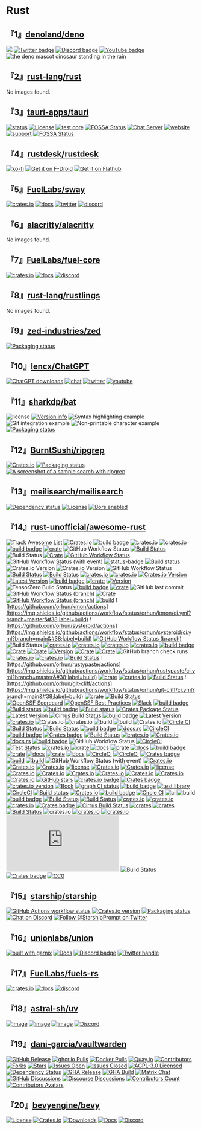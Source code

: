 # Rust

## 『1』[denoland/deno](https://github.com/denoland/deno)

[![](https://img.shields.io/crates/v/deno.svg)](https://crates.io/crates/deno)
[![Twitter badge](https://img.shields.io/twitter/follow/deno_land.svg?style=social&#38;label=Follow)](https://twitter.com/intent/follow?screen_name=deno_land)
[![Discord badge](https://img.shields.io/discord/684898665143206084?logo=discord&#38;style=social)](https://discord.gg/deno)
[![YouTube badge](https://img.shields.io/youtube/channel/subscribers/UCqC2G2M-rg4fzg1esKFLFIw?style=social)](https://www.youtube.com/@deno_land)
![the deno mascot dinosaur standing in the rain](https://deno.land/logo.svg)

## 『2』[rust-lang/rust](https://github.com/rust-lang/rust)

No images found.

## 『3』[tauri-apps/tauri](https://github.com/tauri-apps/tauri)

[![status](https://img.shields.io/badge/status-stable-blue.svg)](https://github.com/tauri-apps/tauri/tree/dev)
[![License](https://img.shields.io/badge/License-MIT%20or%20Apache%202-green.svg)](https://opencollective.com/tauri)
[![test core](https://img.shields.io/github/actions/workflow/status/tauri-apps/tauri/test-core.yml?label=test%20core&#38;logo=github)](https://github.com/tauri-apps/tauri/actions/workflows/test-core.yml)
[![FOSSA Status](https://app.fossa.com/api/projects/git%2Bgithub.com%2Ftauri-apps%2Ftauri.svg?type=shield)](https://app.fossa.com/projects/git%2Bgithub.com%2Ftauri-apps%2Ftauri?ref=badge_shield)
[![Chat Server](https://img.shields.io/badge/chat-discord-7289da.svg)](https://discord.gg/SpmNs4S)
[![website](https://img.shields.io/badge/website-tauri.app-purple.svg)](https://tauri.app)
[![support](https://img.shields.io/badge/sponsor-Open%20Collective-blue.svg)](https://opencollective.com/tauri)
[![FOSSA Status](https://app.fossa.com/api/projects/git%2Bgithub.com%2Ftauri-apps%2Ftauri.svg?type=large)](https://app.fossa.com/projects/git%2Bgithub.com%2Ftauri-apps%2Ftauri?ref=badge_large)

## 『4』[rustdesk/rustdesk](https://github.com/rustdesk/rustdesk)

[![ko-fi](https://ko-fi.com/img/githubbutton_sm.svg)](https://ko-fi.com/I2I04VU09)
[![Get it on F-Droid](https://f-droid.org/badge/get-it-on.png)](https://f-droid.org/en/packages/com.carriez.flutter_hbb)
[![Get it on Flathub](https://flathub.org/api/badge?svg&#38;locale=en)](https://flathub.org/apps/com.rustdesk.RustDesk)

## 『5』[FuelLabs/sway](https://github.com/FuelLabs/sway)

[![crates.io](https://img.shields.io/crates/v/forc?label=latest)](https://crates.io/crates/forc)
[![docs](https://docs.rs/forc/badge.svg)](https://docs.rs/forc/)
[![twitter](https://img.shields.io/twitter/follow/SwayLang)](https://x.com/SwayLang)
[![discord](https://img.shields.io/badge/chat%20on-discord-orange?&#38;logo=discord&#38;logoColor=ffffff&#38;color=7389D8&#38;labelColor=6A7EC2)](https://discord.gg/xfpK4Pe)

## 『6』[alacritty/alacritty](https://github.com/alacritty/alacritty)

No images found.

## 『7』[FuelLabs/fuel-core](https://github.com/FuelLabs/fuel-core)

[![crates.io](https://img.shields.io/crates/v/fuel-core?label=latest)](https://crates.io/crates/fuel-core)
[![docs](https://docs.rs/fuel-core/badge.svg)](https://docs.rs/fuel-core/)
[![discord](https://img.shields.io/badge/chat%20on-discord-orange?&#38;logo=discord&#38;logoColor=ffffff&#38;color=7389D8&#38;labelColor=6A7EC2)](https://discord.gg/xfpK4Pe)

## 『8』[rust-lang/rustlings](https://github.com/rust-lang/rustlings)

No images found.

## 『9』[zed-industries/zed](https://github.com/zed-industries/zed)

[![Packaging status](https://repology.org/badge/vertical-allrepos/zed-editor.svg?minversion=0.143.5)](https://repology.org/project/zed-editor/versions)

## 『10』[lencx/ChatGPT](https://github.com/lencx/ChatGPT)

[![ChatGPT downloads](https://img.shields.io/github/downloads/lencx/ChatGPT/total.svg?style=flat-square)](https://github.com/lencx/ChatGPT/releases)
[![chat](https://img.shields.io/badge/chat-discord-blue?style=flat&#38;logo=discord)](https://discord.gg/aPhCRf4zZr)
[![twitter](https://img.shields.io/badge/follow-lencx__-blue?style=flat&#38;logo=Twitter)](https://twitter.com/lencx_)
[![youtube](https://img.shields.io/youtube/channel/subscribers/UC__gTZL-OZKDPic7s_6Ntgg?style=social)](https://www.youtube.com/@lencx)

## 『11』[sharkdp/bat](https://github.com/sharkdp/bat)

![license](https://img.shields.io/crates/l/bat.svg)
[![Version info](https://img.shields.io/crates/v/bat.svg?colorB=319e8c)](https://crates.io/crates/bat)
![Syntax highlighting example](https://imgur.com/rGsdnDe.png)
![Git integration example](https://i.imgur.com/2lSW4RE.png)
![Non-printable character example](https://i.imgur.com/WndGp9H.png)
[![Packaging status](https://repology.org/badge/vertical-allrepos/bat-cat.svg?columns=3&#38;exclude_unsupported=1)](https://repology.org/project/bat-cat/versions)

## 『12』[BurntSushi/ripgrep](https://github.com/BurntSushi/ripgrep)

[![Crates.io](https://img.shields.io/crates/v/ripgrep.svg)](https://crates.io/crates/ripgrep)
[![Packaging status](https://repology.org/badge/tiny-repos/ripgrep.svg)](https://repology.org/project/ripgrep/badges)
[![A screenshot of a sample search with ripgrep](https://burntsushi.net/stuff/ripgrep1.png)](https://burntsushi.net/stuff/ripgrep1.png)

## 『13』[meilisearch/meilisearch](https://github.com/meilisearch/meilisearch)

[![Dependency status](https://deps.rs/repo/github/meilisearch/meilisearch/status.svg)](https://deps.rs/repo/github/meilisearch/meilisearch)
[![License](https://img.shields.io/badge/license-MIT-informational)](https://github.com/meilisearch/meilisearch/blob/main/LICENSE)
[![Bors enabled](https://bors.tech/images/badge_small.svg)](https://ms-bors.herokuapp.com/repositories/52)

## 『14』[rust-unofficial/awesome-rust](https://github.com/rust-unofficial/awesome-rust)

[![Track Awesome List](https://www.trackawesomelist.com/badge.svg)](https://www.trackawesomelist.com/rust-unofficial/awesome-rust/)
[![Crates.io](https://img.shields.io/crates/v/arti.svg)](https://crates.io/crates/arti)
[![build badge](https://img.shields.io/badge/crates.io-v0.2.0-orange.svg)](https://crates.io/crates/boringtun)
[![crates.io](https://img.shields.io/crates/v/dipc)](https://crates.io/crates/dipc)
[![crates.io](https://img.shields.io/crates/v/easytier)](https://crates.io/crates/easytier)
[![build badge](https://img.shields.io/github/actions/workflow/status/gyulyvgc/sniffnet/rust.yml?logo=github)](https://github.com/GyulyVGC/sniffnet/blob/main/.github/workflows/rust.yml)
[![crate](https://img.shields.io/crates/v/sniffnet?logo=rust)](https://crates.io/crates/sniffnet)
![GitHub Workflow Status](https://img.shields.io/github/workflow/status/starkware-libs/cairo/CI?style=flat-square&#38;logo=github)
[![Build Status](https://img.shields.io/circleci/build/gh/ChainSafe/forest/main?branch=master)](https://app.circleci.com/pipelines/github/ChainSafe/forest?branch=main)
![Build Status](https://img.shields.io/github/workflow/status/foundry-rs/foundry/test?style=flat-square)
[![Crate](https://img.shields.io/crates/v/lightning.svg?logo=rust)](https://crates.io/crates/lightning)
[![GitHub Workflow Status](https://img.shields.io/github/actions/workflow/status/cozodb/cozo/build.yml?branch=main)](https://github.com/cozodb/cozo/actions/workflows/build.yml)
![GitHub Workflow Status (with event)](https://img.shields.io/github/actions/workflow/status/dbpunk-labs/db3/ci.yml?branch=main&#38;style=flat-square)
[![status-badge](https://woodpecker.deuxfleurs.fr/api/badges/1/status.svg)](https://woodpecker.deuxfleurs.fr/repos/1)
[![Build status](https://badge.buildkite.com/97d6604e015bf633d1c2a12d166bb46f3b43a927d3952c999a.svg?branch=main)](https://buildkite.com/materialize/test)
![Crates.io Version](https://img.shields.io/crates/v/oxigraph?logo=Rust)
![Crates.io Version](https://img.shields.io/crates/v/qrlew?logo=Rust)
![GitHub Workflow Status](https://img.shields.io/github/workflow/status/skytable/skytable/Tests?style=flat-square)
[![Build Status](https://img.shields.io/github/workflow/status/surrealdb/surrealdb/Continuous%20integration/main)](https://github.com/surrealdb/surrealdb/actions)
[![Build Status](https://ci.pingcap.net/job/tikv_ghpr_test/badge/icon)](https://ci.pingcap.net/job/tikv_ghpr_test/)
[![crates.io](https://img.shields.io/crates/v/tonbo.svg)](https://crates.io/crates/tonbo)
[![crates.io](https://img.shields.io/crates/v/usearch.svg)](https://crates.io/crates/usearch)
[![Crates.io Version](https://img.shields.io/crates/v/valentinus)](https://crates.io/crates/valentinus)
[![Latest Version](https://img.shields.io/crates/v/broot.svg)](https://crates.io/crates/broot)
[![build badge](https://img.shields.io/github/actions/workflow/status/mtkennerly/ludusavi/main.yaml?logo=github)](https://github.com/mtkennerly/ludusavi/actions/workflows/main.yaml)
[![crate](https://img.shields.io/crates/v/ludusavi?logo=rust)](https://crates.io/crates/ludusavi)
[![Version](https://img.shields.io/crates/v/oxipng.svg)](https://crates.io/crates/oxipng)
![TensorZero Build Status](https://img.shields.io/github/check-runs/tensorzero/tensorzero/main)
[![build badge](https://img.shields.io/github/workflow/status/theseus-os/Theseus/Documentation?label=docs%20build)](https://www.theseus-os.com/Theseus/book/index.html)
[![crate](https://img.shields.io/crates/v/rebos?logo=rust)](https://crates.io/crates/rebos)
![GitHub last commit](https://img.shields.io/github/last-commit/juspay/hyperswitch?style=flat-square)
[![GitHub Workflow Status (branch)](https://img.shields.io/github/workflow/status/ClementTsang/bottom/ci/master)](https://github.com/ClementTsang/bottom/actions?query=branch%3Amaster)
[![Crate](https://img.shields.io/crates/v/brush-shell.svg?logo=rust)](https://crates.io/crates/brush-shell)
[![GitHub Workflow Status (branch)](https://img.shields.io/github/workflow/status/vrmiguel/bustd/build-and-test)](https://github.com/vrmiguel/bustd/actions?query=branch%3Amaster)
[![build](https://img.shields.io/github/workflow/status/nickgerace/gfold/merge/main)](https://github.com/nickgerace/gfold/actions?query=workflow%3Amerge+branch%3Amain)
![https://github.com/orhun/kmon/actions](https://img.shields.io/github/actions/workflow/status/orhun/kmon/ci.yml?branch=master&#38;label=build)
![https://github.com/orhun/systeroid/actions](https://img.shields.io/github/actions/workflow/status/orhun/systeroid/ci.yml?branch=main&#38;label=build)
[![GitHub Workflow Status (branch)](https://img.shields.io/github/workflow/status/ouch-org/ouch/build-and-test)](https://github.com/ouch-org/ouch/actions?query=branch%3Amaster)
![Build Status](https://img.shields.io/github/actions/workflow/status/stav121/tasklet/rust.yml)
[![crates.io](https://img.shields.io/crates/v/stringzilla.svg)](https://crates.io/crates/stringzilla)
[![crates.io](https://img.shields.io/crates/v/complate.svg)](https://crates.io/crates/complate)
[![crates.io](https://img.shields.io/crates/d/complate?label=crates.io%20downloads)](https://crates.io/crates/complate)
[![crates.io](https://img.shields.io/crates/v/melody_compiler?label=compiler)](https://crates.io/crates/melody_compiler)
[![build badge](https://ci.appveyor.com/api/projects/status/9mlfpfru3ng4c689/branch/master?svg=true)](https://ci.appveyor.com/project/evansmurithi/cloak)
[![Crate](https://img.shields.io/crates/v/rucola-notes.svg?logo=rust)](https://crates.io/crates/rucola-notes)
[![Crate](https://img.shields.io/crates/v/rust-parallel.svg?logo=rust)](https://crates.io/crates/rust-parallel)
[![Version](https://img.shields.io/crates/v/rustic-rs.svg)](https://crates.io/crates/rustic-rs)
[![Crate](https://img.shields.io/crates/v/suckit.svg?logo=rust)](https://crates.io/crates/suckit)
[![Crate](https://img.shields.io/crates/v/tailtales.svg?logo=rust)](https://crates.io/crates/tailtales)
![GitHub branch check runs](https://img.shields.io/github/check-runs/alexpasmantier/television/main)
[![crates.io](https://img.shields.io/crates/v/wthrr?logo=rust)](https://crates.io/crates/wthrr)
[![crates.io](https://img.shields.io/crates/v/xiu.svg)](https://crates.io/crates/xiu)
[![Build Status](https://cloud.drone.io/api/badges/LemmyNet/lemmy/status.svg)](https://cloud.drone.io/LemmyNet/lemmy)
![https://github.com/orhun/rustypaste/actions](https://img.shields.io/github/actions/workflow/status/orhun/rustypaste/ci.yml?branch=master&#38;label=build)
[![crate](https://img.shields.io/crates/v/create-rust-app.svg)](https://crates.io/crates/create-rust-app)
[![crates.io](https://img.shields.io/crates/v/fzf-make?style=flatflat-square)](https://crates.io/crates/fzf-make)
[![Build Status](https://dev.azure.com/cargo-geiger/cargo-geiger/_apis/build/status/geiger-rs.cargo-geiger?branchName=master)](https://dev.azure.com/cargo-geiger/cargo-geiger/_build/latest?definitionId=1&#38;branchName=master)
![https://github.com/orhun/git-cliff/actions](https://img.shields.io/github/actions/workflow/status/orhun/git-cliff/ci.yml?branch=main&#38;label=build)
[![crate](https://img.shields.io/crates/v/intelli-shell.svg)](https://crates.io/crates/intelli-shell)
[![Build Status](https://cloud.drone.io/api/badges/igor-petruk/scriptisto/status.svg)](https://cloud.drone.io/igor-petruk/scriptisto)
[![OpenSSF Scorecard](https://api.securityscorecards.dev/projects/github.com/TraceMachina/nativelink/badge)](https://securityscorecards.dev/viewer/?uri=github.com/TraceMachina/nativelink)
[![OpenSSF Best Practices](https://www.bestpractices.dev/projects/8050/badge)](https://www.bestpractices.dev/projects/8050)
[![Slack](https://img.shields.io/badge/slack--channel-blue?logo=slack)](https://nativelink.slack.com/join/shared_invite/zt-281qk1ho0-krT7HfTUIYfQMdwflRuq7A#/shared-invite/email)
[![build badge](https://img.shields.io/badge/github-dtolnay/cxx-8da0cb?style=for-the-badge&#38;labelColor=555555&#38;logo=github)](https://github.com/dtolnay/cxx)
[![Build status](https://ci.appveyor.com/api/projects/status/uu76vmcrwnjqra0u/branch/master?svg=true)](https://ci.appveyor.com/project/mystor/rust-cpp/branch/master)
[![build badge](https://ci.appveyor.com/api/projects/status/d2lxlincwninhsng?svg=true)](https://ci.appveyor.com/project/dgriffen/rls-vs2017)
[![Build status](https://ci.appveyor.com/api/projects/status/5nw5no10jj0y4p3f?svg=true)](https://ci.appveyor.com/project/vosen/visualrust)
[![Crates Package Status](https://img.shields.io/crates/v/polish.svg)](https://crates.io/crates/polish)
[![Latest Version](https://img.shields.io/crates/v/cucumber.svg)](https://crates.io/crates/cucumber)
[![Cirrus Build Status](https://api.cirrus-ci.com/github/asomers/mockall.svg)](https://cirrus-ci.com/github/asomers/mockall)
[![build badge](https://dev.azure.com/alexliesenfeld/httpmock/_apis/build/status/alexliesenfeld.httpmock?branchName=master)](https://dev.azure.com/alexliesenfeld/httpmock/_build/latest?definitionId=2&#38;branchName=master)
[![Latest Version](https://img.shields.io/crates/v/faux.svg)](https://crates.io/crates/faux)
[![crates.io](https://img.shields.io/crates/v/perf_monitor.svg)](https://crates.io/crates/perf_monitor)
![Crates.io](https://img.shields.io/crates/v/radiate)
![crates.io](https://img.shields.io/crates/v/deltaml.svg)
![build](https://img.shields.io/github/actions/workflow/status/blackportal-ai/delta/core.yml?branch=master)
![build](https://img.shields.io/github/actions/workflow/status/blackportal-ai/nebula/core.yml?branch=master)
![Crates.io](https://img.shields.io/crates/v/dfdx)
[![Circle CI](https://circleci.com/gh/maciejkula/rustlearn.svg?style=svg)](https://app.circleci.com/pipelines/github/maciejkula/rustlearn)
[![Build Status](https://img.shields.io/circleci/build/github/smartcorelib/smartcore)](https://smartcorelib.org/)
[![Build Status](https://api.cirrus-ci.com/github/HeroicKatora/oxide-auth.svg?branch=master)](https://cirrus-ci.com/github/HeroicKatora/oxide-auth)
[![build badge](https://circleci.com/gh/Sensirion/lin-bus-rs.svg?style=svg)](https://app.circleci.com/pipelines/github/Sensirion/lin-bus-rs)
[![docs.rs](https://img.shields.io/docsrs/iocraft)](https://docs.rs/iocraft/)
[![CircleCI](https://circleci.com/gh/vstakhov/libucl.svg?style=svg)](https://app.circleci.com/pipelines/github/vstakhov/libucl)
[![build badge](https://circleci.com/gh/cossacklabs/themis/tree/master.svg?style=shield)](https://app.circleci.com/pipelines/github/cossacklabs/themis)
[![Crates badge](https://img.shields.io/crates/v/randomorg.svg)](https://crates.io/crates/randomorg)
[![Build Status](https://img.shields.io/github/workflow/status/amv-dev/yata/Rust?branch=master)](https://github.com/amv-dev/yata/actions?query=workflow%3ARust)
[![crates.io](https://img.shields.io/crates/v/simsimd.svg)](https://crates.io/crates/simsimd)
[![Crates.io](https://img.shields.io/crates/v/egui_graphs)](https://crates.io/crates/egui_graphs)
[![docs.rs](https://img.shields.io/docsrs/egui_graphs)](https://docs.rs/egui_graphs)
[![build badge](https://ci.appveyor.com/api/projects/status/csa78tcumdpnbur2?svg=true)](https://ci.appveyor.com/project/KodrAus/elastic)
![GitHub Workflow Status](https://img.shields.io/github/actions/workflow/status/PoloDB/PoloDB/rust.yml)
[![CircleCI](https://circleci.com/gh/aembke/fred.rs/tree/main.svg?style=svg)](%5Bhttps://circleci.com/gh/aembke/fred.rs/tree/main%5D(https://app.circleci.com/pipelines/github/aembke/fred.rs?branch=main))
[![Test Status](https://img.shields.io/github/workflow/status/Brendonovich/prisma-client-rust/CI?label=tests&#38;style=flat-square)](https://github.com/Brendonovich/prisma-client-rust/actions)
![crates.io](https://img.shields.io/crates/v/njord.svg)
[![crate](https://img.shields.io/crates/v/sea-orm.svg)](https://crates.io/crates/sea-orm)
[![docs](https://img.shields.io/docsrs/sea-orm/latest)](https://docs.rs/sea-orm)
[![crate](https://img.shields.io/crates/v/seaography.svg)](https://crates.io/crates/seaography)
[![docs](https://img.shields.io/docsrs/seaography/latest)](https://docs.rs/seaography)
[![build badge](https://img.shields.io/github/workflow/status/launchbadge/sqlx/Rust/master?style=flat-square)](https://github.com/launchbadge/sqlx)
[![crate](https://img.shields.io/crates/v/sea-query.svg)](https://crates.io/crates/sea-query)
[![docs](https://img.shields.io/docsrs/sea-query/latest)](https://docs.rs/sea-query)
[![crate](https://img.shields.io/crates/v/sea-schema.svg)](https://crates.io/crates/sea-schema)
[![docs](https://img.shields.io/docsrs/sea-schema/latest)](https://docs.rs/sea-schema)
[![CircleCI](https://circleci.com/gh/AgilData/mysql-proxy-rs/tree/master.svg?style=svg)](https://app.circleci.com/pipelines/github/AgilData/mysql-proxy-rs?branch=master)
[![CircleCI](https://circleci.com/gh/blackbeam/mysql_async/tree/master.svg?style=shield)](https://app.circleci.com/pipelines/github/blackbeam/mysql_async?branch=master)
[![Crates badge](https://img.shields.io/crates/v/serde-aux.svg)](https://crates.io/crates/serde-aux)
[![build](https://img.shields.io/github/workflow/status/dtolnay/serde-yaml/CI/master)](https://github.com/dtolnay/serde-yaml/actions?query=branch%3Amaster)
[![build](https://img.shields.io/github/actions/workflow/status/apache/opendal/ci_core.yml?branch=main)](https://github.com/apache/opendal/actions?query=branch%3Amain)
![GitHub Workflow Status (with event)](https://img.shields.io/github/actions/workflow/status/avhz/RustQuant/build.yml)
[![Crates.io](https://img.shields.io/crates/v/bevy.svg)](https://crates.io/crates/bevy)
[![Crates.io](https://img.shields.io/crates/d/bevy.svg)](https://crates.io/crates/bevy)
[![Crates.io](https://img.shields.io/crates/v/fyrox.svg)](https://crates.io/crates/fyrox)
[![license](https://img.shields.io/crates/l/fyrox.svg)](https://github.com/FyroxEngine/Fyrox/blob/master/LICENSE.md)
[![Crates.io](https://img.shields.io/crates/d/fyrox.svg)](https://crates.io/crates/fyrox)
[![Crates.io](https://img.shields.io/crates/v/ggez.svg)](https://crates.io/crates/ggez)
[![license](https://img.shields.io/badge/license-MIT-blue.svg)](https://github.com/ggez/ggez/blob/master/LICENSE)
[![Crates.io](https://img.shields.io/crates/d/ggez.svg)](https://crates.io/crates/ggez)
[![Crates.io](https://img.shields.io/crates/d/kiss3d.svg)](https://crates.io/crates/kiss3d)
[![Crates.io](https://img.shields.io/crates/v/piston.svg?style=flat-square)](https://crates.io/crates/piston)
[![Crates.io](https://img.shields.io/crates/l/piston.svg)](https://github.com/PistonDevelopers/piston/blob/master/LICENSE)
[![Crates.io](https://img.shields.io/crates/d/piston.svg)](https://crates.io/crates/piston)
[![Crates.io](https://img.shields.io/crates/v/gamedig.svg)](https://crates.io/crates/gamedig)
[![Crates.io](https://img.shields.io/crates/d/gamedig.svg)](https://crates.io/crates/gamedig)
[![GitHub stars](https://img.shields.io/github/stars/bedrock-crustaceans/bedrock-rs)](https://github.com/bedrock-crustaceans/bedrock-rs)
[![crates.io badge](https://img.shields.io/crates/v/skillratings)](https://crates.io/crates/skillratings)
[![Crates badge](https://img.shields.io/crates/v/toornament.svg)](https://crates.io/crates/toornament)
[![crates.io version](https://img.shields.io/crates/v/martin.svg)](https://crates.io/crates/martin)
[![Book](https://img.shields.io/badge/docs-Book-informational)](https://maplibre.org/martin/)
[![graph CI status](https://img.shields.io/github/workflow/status/neo4j-labs/graph/CI/main?label=CI)](https://github.com/neo4j-labs/graph/actions/workflows/rust.yml)
[![build badge](https://ci.appveyor.com/api/projects/status/github/sciter-sdk/rust-sciter?svg=true)](https://ci.appveyor.com/project/sciter-sdk/rust-sciter)
[![test library](https://img.shields.io/github/workflow/status/tauri-apps/tauri/test%20library?label=test%20library)](https://github.com/tauri-apps/tauri/actions?query=workflow%3A%22test+library%22)
[![CircleCI](https://circleci.com/gh/estk/log4rs.svg?style=shield)](https://app.circleci.com/pipelines/github/estk/log4rs)
[![Build status](https://img.shields.io/github/actions/workflow/status/redbadger/crux/build.yaml)](https://github.com/redbadger/crux/actions)
[![Crates.io](https://img.shields.io/crates/v/tonic)](https://crates.io/crates/tonic)
[![build badge](https://img.shields.io/github/workflow/status/lemunozm/message-io/message-io%20ci)](https://github.com/lemunozm/message-io/actions?query=workflow%3A%22message-io+ci%22)
[![Circle CI](https://circleci.com/gh/libp2p/rust-libp2p.svg?style=svg)](https://app.circleci.com/pipelines/github/libp2p/rust-libp2p)
![ci](https://img.shields.io/github/actions/workflow/status/aws/s2n-quic/ci.yml?branch=main)
![build](https://img.shields.io/github/actions/workflow/status/cloudflare/quiche/stable.yml?branch=master)
[![build badge](https://dev.azure.com/dochtman/Projects/_apis/build/status/Quinn?branchName=master)](https://dev.azure.com/dochtman/Projects/_build)
[![Build Status](https://img.shields.io/github/actions/workflow/status/tencent/tquic/rust.yml)](https://github.com/Tencent/tquic/actions/workflows/rust.yml)
[![Build Status](https://img.shields.io/github/workflow/status/b23r0/rust-raknet/Rust)](https://github.com/b23r0/rust-raknet/actions/workflows/rust.yml)
[![crates.io](https://img.shields.io/crates/v/pe-sign)](https://crates.io/crates/pe-sign)
[![crates.io](https://img.shields.io/crates/v/wavefront_rs.svg)](https://crates.io/crates/wavefront_rs)
[![crates.io](https://img.shields.io/crates/d/wavefront_rs?label=crates.io%20downloads)](https://crates.io/crates/wavefront_rs)
[![Crates badge](https://img.shields.io/crates/v/thread-priority.svg)](https://crates.io/crates/thread-priority)
[![Cirrus Build Status](https://api.cirrus-ci.com/github/nix-rust/nix.svg)](https://cirrus-ci.com/github/nix-rust/nix)
[![crates](https://img.shields.io/crates/v/fancy-regex.svg)](https://crates.io/crates/fancy-regex)
[![crates](https://img.shields.io/crates/v/decancer.svg)](https://crates.io/crates/decancer)
[![Build Status](https://dev.azure.com/graphql-rust/GraphQL%20Rust/_apis/build/status/graphql-rust.juniper)](https://dev.azure.com/graphql-rust/GraphQL%20Rust/_build/latest?definitionId=1)
![crates.io](https://img.shields.io/crates/v/rookie.svg)
[![crates.io](https://img.shields.io/crates/v/utoipa.svg?label=crates.io&#38;color=orange&#38;logo=rust)](https://crates.io/crates/utoipa)
[![crates.io](https://img.shields.io/crates/v/utoipauto.svg?label=crates.io&#38;color=orange&#38;logo=rust)](https://crates.io/crates/utoipauto)
[![Build Status](https://dev.azure.com/cobalt-org/cobalt-org/_apis/build/status/cobalt.rs?branchName=master)](https://dev.azure.com/cobalt-org/cobalt-org/_build?definitionId=2)
[![Build Status](https://dev.azure.com/getzola/zola/_apis/build/status/getzola.zola?branchName=master)](https://dev.azure.com/getzola/zola/_build)
[![Crates badge](https://img.shields.io/crates/v/urlshortener.svg)](https://crates.io/crates/urlshortener)
[![CC0](https://licensebuttons.net/p/zero/1.0/88x31.png)](https://creativecommons.org/publicdomain/zero/1.0/)

## 『15』[starship/starship](https://github.com/starship/starship)

[![GitHub Actions workflow status](https://img.shields.io/github/actions/workflow/status/starship/starship/workflow.yml?branch=master&#38;label=workflow&#38;style=flat-square)](https://github.com/starship/starship/actions)
[![Crates.io version](https://img.shields.io/crates/v/starship?style=flat-square)](https://crates.io/crates/starship)
[![Packaging status](https://img.shields.io/repology/repositories/starship?label=in%20repositories&#38;style=flat-square)](https://repology.org/project/starship/versions)
[![Chat on Discord](https://img.shields.io/discord/567163873606500352?label=discord&#38;logoColor=white&#38;style=flat-square)](https://discord.gg/starship)
[![Follow @StarshipPrompt on Twitter](https://img.shields.io/badge/twitter-@StarshipPrompt-1DA1F3?style=flat-square)](https://twitter.com/StarshipPrompt)

## 『16』[unionlabs/union](https://github.com/unionlabs/union)

[![built with garnix](https://img.shields.io/endpoint.svg?url=https%3A%2F%2Fgarnix.io%2Fapi%2Fbadges%2Funionlabs%2Funion%3Fbranch%3Dmain)](https://garnix.io)
[![Docs](https://img.shields.io/badge/docs-main-blue)](https://docs.union.build)
[![Discord badge](https://img.shields.io/discord/1158939416870522930?logo=discord)](https://discord.union.build)
[![Twitter handle](https://img.shields.io/twitter/follow/union_build.svg?style=social&#38;label=Follow)](https://twitter.com/intent/follow?screen_name=union_build)

## 『17』[FuelLabs/fuels-rs](https://github.com/FuelLabs/fuels-rs)

[![crates.io](https://img.shields.io/crates/v/fuels?label=latest)](https://crates.io/crates/fuels)
[![docs](https://docs.rs/fuels/badge.svg)](https://docs.rs/fuels)
[![discord](https://img.shields.io/badge/chat%20on-discord-orange?&#38;logo=discord&#38;logoColor=ffffff&#38;color=7389D8&#38;labelColor=6A7EC2)](https://discord.gg/xfpK4Pe)

## 『18』[astral-sh/uv](https://github.com/astral-sh/uv)

[![image](https://img.shields.io/pypi/v/uv.svg)](https://pypi.python.org/pypi/uv)
[![image](https://img.shields.io/pypi/l/uv.svg)](https://pypi.python.org/pypi/uv)
[![image](https://img.shields.io/pypi/pyversions/uv.svg)](https://pypi.python.org/pypi/uv)
[![Discord](https://img.shields.io/badge/Discord-%235865F2.svg?logo=discord&#38;logoColor=white)](https://discord.gg/astral-sh)

## 『19』[dani-garcia/vaultwarden](https://github.com/dani-garcia/vaultwarden)

[![GitHub Release](https://img.shields.io/github/release/dani-garcia/vaultwarden.svg?style=for-the-badge&#38;logo=vaultwarden&#38;color=005AA4)](https://github.com/dani-garcia/vaultwarden/releases/latest)
[![ghcr.io Pulls](https://img.shields.io/badge/dynamic/json?style=for-the-badge&#38;logo=github&#38;logoColor=fff&#38;color=005AA4&#38;url=https%3A%2F%2Fipitio.github.io%2Fbackage%2Fdani-garcia%2Fvaultwarden%2Fvaultwarden.json&#38;query=%24.downloads&#38;label=ghcr.io%20pulls&#38;cacheSeconds=14400)](https://github.com/dani-garcia/vaultwarden/pkgs/container/vaultwarden)
[![Docker Pulls](https://img.shields.io/docker/pulls/vaultwarden/server.svg?style=for-the-badge&#38;logo=docker&#38;logoColor=fff&#38;color=005AA4&#38;label=docker.io%20pulls)](https://hub.docker.com/r/vaultwarden/server)
[![Quay.io](https://img.shields.io/badge/quay.io-download-005AA4?style=for-the-badge&#38;logo=redhat&#38;cacheSeconds=14400)](https://quay.io/repository/vaultwarden/server)
[![Contributors](https://img.shields.io/github/contributors-anon/dani-garcia/vaultwarden.svg?style=flat-square&#38;logo=vaultwarden&#38;color=005AA4)](https://github.com/dani-garcia/vaultwarden/graphs/contributors)
[![Forks](https://img.shields.io/github/forks/dani-garcia/vaultwarden.svg?style=flat-square&#38;logo=github&#38;logoColor=fff&#38;color=005AA4)](https://github.com/dani-garcia/vaultwarden/network/members)
[![Stars](https://img.shields.io/github/stars/dani-garcia/vaultwarden.svg?style=flat-square&#38;logo=github&#38;logoColor=fff&#38;color=005AA4)](https://github.com/dani-garcia/vaultwarden/stargazers)
[![Issues Open](https://img.shields.io/github/issues/dani-garcia/vaultwarden.svg?style=flat-square&#38;logo=github&#38;logoColor=fff&#38;color=005AA4&#38;cacheSeconds=300)](https://github.com/dani-garcia/vaultwarden/issues)
[![Issues Closed](https://img.shields.io/github/issues-closed/dani-garcia/vaultwarden.svg?style=flat-square&#38;logo=github&#38;logoColor=fff&#38;color=005AA4&#38;cacheSeconds=300)](https://github.com/dani-garcia/vaultwarden/issues?q=is%3Aissue+is%3Aclosed)
[![AGPL-3.0 Licensed](https://img.shields.io/github/license/dani-garcia/vaultwarden.svg?style=flat-square&#38;logo=vaultwarden&#38;color=944000&#38;cacheSeconds=14400)](https://github.com/dani-garcia/vaultwarden/blob/main/LICENSE.txt)
[![Dependency Status](https://img.shields.io/badge/dynamic/xml?url=https%3A%2F%2Fdeps.rs%2Frepo%2Fgithub%2Fdani-garcia%2Fvaultwarden%2Fstatus.svg&#38;query=%2F*%5Blocal-name()%3D&#39;svg&#39;%5D%2F*%5Blocal-name()%3D&#39;g&#39;%5D%5B2%5D%2F*%5Blocal-name()%3D&#39;text&#39;%5D%5B4%5D&#38;style=flat-square&#38;logo=rust&#38;label=dependencies&#38;color=005AA4)](https://deps.rs/repo/github/dani-garcia/vaultwarden)
[![GHA Release](https://img.shields.io/github/actions/workflow/status/dani-garcia/vaultwarden/release.yml?style=flat-square&#38;logo=github&#38;logoColor=fff&#38;label=Release%20Workflow)](https://github.com/dani-garcia/vaultwarden/actions/workflows/release.yml)
[![GHA Build](https://img.shields.io/github/actions/workflow/status/dani-garcia/vaultwarden/build.yml?style=flat-square&#38;logo=github&#38;logoColor=fff&#38;label=Build%20Workflow)](https://github.com/dani-garcia/vaultwarden/actions/workflows/build.yml)
[![Matrix Chat](https://img.shields.io/matrix/vaultwarden:matrix.org.svg?style=flat-square&#38;logo=matrix&#38;logoColor=fff&#38;color=953B00&#38;cacheSeconds=14400)](https://matrix.to/#/#vaultwarden:matrix.org)
[![GitHub Discussions](https://img.shields.io/github/discussions/dani-garcia/vaultwarden?style=flat-square&#38;logo=github&#38;logoColor=fff&#38;color=953B00&#38;cacheSeconds=300)](https://github.com/dani-garcia/vaultwarden/discussions)
[![Discourse Discussions](https://img.shields.io/discourse/topics?server=https%3A%2F%2Fvaultwarden.discourse.group%2F&#38;style=flat-square&#38;logo=discourse&#38;color=953B00)](https://vaultwarden.discourse.group/)
[![Contributors Count](https://img.shields.io/github/contributors-anon/dani-garcia/vaultwarden?style=for-the-badge&#38;logo=vaultwarden&#38;color=005AA4)](https://github.com/dani-garcia/vaultwarden/graphs/contributors)
[![Contributors Avatars](https://contributors-img.web.app/image?repo=dani-garcia/vaultwarden)](https://github.com/dani-garcia/vaultwarden/graphs/contributors)

## 『20』[bevyengine/bevy](https://github.com/bevyengine/bevy)

[![License](https://img.shields.io/badge/license-MIT%2FApache-blue.svg)](https://github.com/bevyengine/bevy#license)
[![Crates.io](https://img.shields.io/crates/v/bevy.svg)](https://crates.io/crates/bevy)
[![Downloads](https://img.shields.io/crates/d/bevy.svg)](https://crates.io/crates/bevy)
[![Docs](https://docs.rs/bevy/badge.svg)](https://docs.rs/bevy/latest/bevy/)
[![Discord](https://img.shields.io/discord/691052431525675048.svg?label=&#38;logo=discord&#38;logoColor=ffffff&#38;color=7389D8&#38;labelColor=6A7EC2)](https://discord.gg/bevy)

